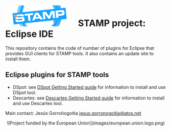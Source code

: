 # [![STAMP](images/STAMP_Logo.png)](https://stamp-project.eu/) STAMP project: Eclipse IDE
This repository contains the code of number of plugins for Eclipse that provides GUI clients for STAMP tools. It also contains an update site to install them.

## Eclipse plugins for STAMP tools

- DSpot: see [DSpot Getting Started guide](README_DSpot.md) for information to install and use DSpot tool.
- Descartes: see [Descartes Getting Started guide](README_Descartes.md) for information to install and use Descartes tool.

Main contact: Jesús Gorroñogoitia <jesus.gorronogoitia@atos.net>

<center>![Project funded by the European Union](images/european.union.logo.png)</center>


